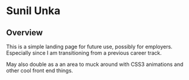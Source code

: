 # Sunil Unka

## Overview

This is a simple landing page for future use, possibly for employers. Especially since I am transitioning from a previous career track. 

May also double as a an area to muck around with CSS3 animations and other cool front end things. 
